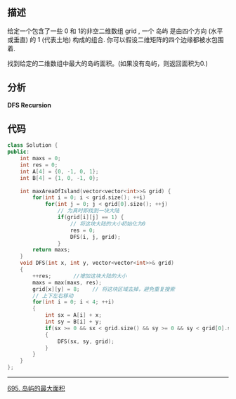 ## 描述

给定一个包含了一些 0 和 1的非空二维数组 grid , 
一个 岛屿 是由四个方向 (水平或垂直) 的 1 (代表土地) 构成的组合.
你可以假设二维矩阵的四个边缘都被水包围着.

找到给定的二维数组中最大的岛屿面积。(如果没有岛屿，则返回面积为0.)

## 分析

**DFS Recursion**

## 代码

```cpp
class Solution {
public:
    int maxs = 0;
    int res = 0;
    int A[4] = {0, -1, 0, 1};
    int B[4] = {1, 0, -1, 0};
    
    int maxAreaOfIsland(vector<vector<int>>& grid) {
        for(int i = 0; i < grid.size(); ++i)
            for(int j = 0; j < grid[0].size(); ++j)
                // 为真时即找到一块大陆
                if(grid[i][j] == 1) {   
                    // 将这块大陆的大小初始化为0
                    res = 0;    
                    DFS(i, j, grid);
                }
        return maxs;
    }
    void DFS(int x, int y, vector<vector<int>>& grid)
    {
    	++res;       //增加这块大陆的大小
        maxs = max(maxs, res);
        grid[x][y] = 8;    // 将这块区域去掉，避免重复搜索
        // 上下左右移动
    	for(int i = 0; i < 4; ++i)
    	{
    		int sx = A[i] + x;
    		int sy = B[i] + y;
    		if(sx >= 0 && sx < grid.size() && sy >= 0 && sy < grid[0].size() && grid[sx][sy] == 1)
    		{
    			DFS(sx, sy, grid);
			}
		}
	}
};

```

***

[695. 岛屿的最大面积](https://leetcode-cn.com/problems/max-area-of-island/)